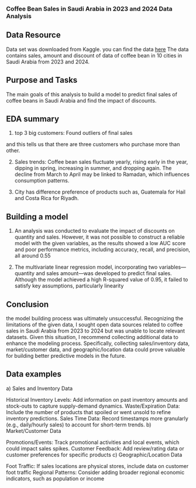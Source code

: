 ### Coffee Bean Sales in Saudi Arabia in 2023 and 2024 Data Analysis ##

## Data Resource
Data set was downloaded from Kaggle. you can find the data [here](https://www.kaggle.com/datasets/halaturkialotaibi/coffee-bean-sales-dataset)
The data contains sales, amount and discount of data of coffee bean in 10 cities in Saudi Arabia from 2023 and 2024.

## Purpose and Tasks
The main goals of this analysis to build a model to predict final sales of coffee beans in Saudi Arabia and find the impact of discounts.

## EDA summary
1. top 3 big customers: Found outliers of final sales

and this tells us that there are
three customers who purchase
more than other.

2. Sales trends: Coffee bean sales fluctuate yearly,
rising early in the year, dipping in
spring, increasing in summer, and
dropping again. The decline from
March to April may be linked to
Ramadan, which influences
consumption patterns.

4. City has difference preference
of products such as, Guatemala
for Hail and Costa Rica for
Riyadh.


## Building a model

1. An analysis was conducted to
evaluate the impact of discounts
on quantity and sales. However, it
was not possible to construct a
reliable model with the given
variables, as the results showed
a low AUC score and poor
performance metrics, including
accuracy, recall, and precision, all
around 0.55

2. The multivariate linear regression
model, incorporating two
variables—quantity and sales
amount—was developed to
predict final sales. Although the
model achieved a high R-squared
value of 0.95, it failed to satisfy
key assumptions, particularly
linearity


## Conclusion
the model building process was ultimately unsuccessful. Recognizing the limitations of the given data, I sought open data sources related to coffee sales in Saudi Arabia from 2023 to 2024 but was unable to locate relevant datasets. Given this situation, I recommend collecting additional data to enhance the modeling process. Specifically, collecting sales/inventory data, market/customer data, and geographic/location data could prove valuable for building better predictive models in the future.

## Data examples
a) Sales and Inventory Data

Historical Inventory Levels: Add information on past inventory amounts and stock-outs to capture supply-demand dynamics.
Waste/Expiration Data: Include the number of products that spoiled or went unsold to refine inventory predictions.
Sales Time Data: Record timestamps more granularly (e.g., daily/hourly sales) to account for short-term trends.
b) Market/Customer Data

Promotions/Events: Track promotional activities and local events, which could impact sales spikes.
Customer Feedback: Add review/rating data or customer preferences for specific products
c) Geographic/Location Data

Foot Traffic: If sales locations are physical stores, include data on customer foot traffic
Regional Patterns: Consider adding broader regional economic indicators, such as population or income


